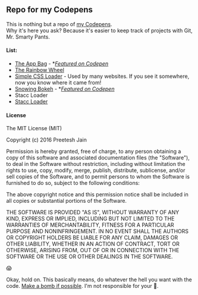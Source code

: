 ## Repo for my Codepens
  
This is nothing but a repo of [my Codepens](http://codepen.io/preeteshjain).  
Why it's here you ask? Because it's easier to keep track of projects with Git, Mr. Smarty Pants.
  
#### List:
* [The App Bag](http://codepen.io/preeteshjain/details/LEQPVp/) - **[Featured on Codepen](http://i.imgur.com/dDwv3oB.png)*
* [The Rainbow Wheel](http://codepen.io/preeteshjain/details/jEaXOL)
* [Simple CSS Loader](http://codepen.io/preeteshjain/details/KpvygJ) - Used by many websites. If you see it somewhere, now you know where it came from!
* [Snowing Bokeh](http://codepen.io/preeteshjain/details/EPEdPz) - **[Featured on Codepen](http://i.imgur.com/jeVqJ6q.png)*
* Stacc Loader
* [Stacc Loader](http://codepen.io/preeteshjain/pen/ONQQgK)
  
#### License

The MIT License (MIT)
  
Copyright (c) 2016 Preetesh Jain
  
Permission is hereby granted, free of charge, to any person obtaining a copy
of this software and associated documentation files (the "Software"), to deal
in the Software without restriction, including without limitation the rights
to use, copy, modify, merge, publish, distribute, sublicense, and/or sell
copies of the Software, and to permit persons to whom the Software is
furnished to do so, subject to the following conditions:
  
The above copyright notice and this permission notice shall be included in all
copies or substantial portions of the Software.
  
THE SOFTWARE IS PROVIDED "AS IS", WITHOUT WARRANTY OF ANY KIND, EXPRESS OR
IMPLIED, INCLUDING BUT NOT LIMITED TO THE WARRANTIES OF MERCHANTABILITY,
FITNESS FOR A PARTICULAR PURPOSE AND NONINFRINGEMENT. IN NO EVENT SHALL THE
AUTHORS OR COPYRIGHT HOLDERS BE LIABLE FOR ANY CLAIM, DAMAGES OR OTHER
LIABILITY, WHETHER IN AN ACTION OF CONTRACT, TORT OR OTHERWISE, ARISING FROM,
OUT OF OR IN CONNECTION WITH THE SOFTWARE OR THE USE OR OTHER DEALINGS IN THE
SOFTWARE.
  
:scream:
  
Okay, hold on. This basically means, do whatever the hell you want with the code. [Make a bomb if possible](http://codepen.io/zachstronaut/full/liwfd/). I'm not responsible for your :hankey:.